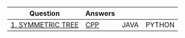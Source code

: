 |Question | Answers| | |
|-------------------------------------------------------------------|-----|-------|--------|
| [1. SYMMETRIC TREE](https://leetcode.com/problems/symmetric-tree/) | [CPP](Trees/C++/1.cpp) | JAVA | PYTHON |
